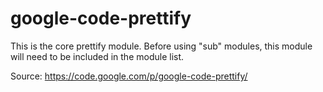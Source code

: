 # google-code-prettify

This is the core prettify module. Before using "sub" modules, this module will
need to be included in the module list.

Source: https://code.google.com/p/google-code-prettify/